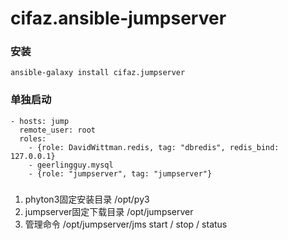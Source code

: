 cifaz.ansible-jumpserver
========================

### 安装
```
ansible-galaxy install cifaz.jumpserver

```


### 单独启动
```
- hosts: jump
  remote_user: root
  roles:
    - {role: DavidWittman.redis, tag: "dbredis", redis_bind: 127.0.0.1}
    - geerlingguy.mysql
    - {role: "jumpserver", tag: "jumpserver"}

```

###
1. phyton3固定安装目录 /opt/py3
2. jumpserver固定下载目录 /opt/jumpserver
3. 管理命令 /opt/jumpserver/jms start / stop / status